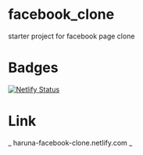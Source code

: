 # facebook_clone
starter project for facebook page clone

# Badges
[![Netlify Status](https://api.netlify.com/api/v1/badges/e110531c-ace8-4e8b-828c-3f6f86bf9f1a/deploy-status)](https://app.netlify.com/sites/haruna-facebook-clone/deploys)

# Link
_ haruna-facebook-clone.netlify.com _

